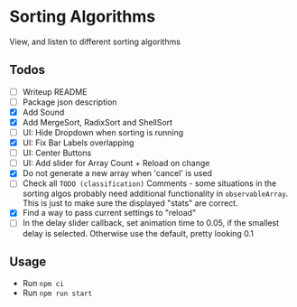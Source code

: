 # Sorting Algorithms
View, and listen to different sorting algorithms

## Todos
- [ ] Writeup README
- [ ] Package json description
- [x] Add Sound
- [x] Add MergeSort, RadixSort and ShellSort
- [ ] UI: Hide Dropdown when sorting is running
- [x] UI: Fix Bar Labels overlapping
- [ ] UI: Center Buttons
- [ ] UI: Add slider for Array Count + Reload on change
- [x] Do not generate a new array when 'cancel' is used
- [ ] Check all `TODO (classification)` Comments - some situations in the sorting algos probably need additional functionality in `observableArray`. This is just to make sure the displayed "stats" are correct.
- [x] Find a way to pass current settings to "reload"
- [ ] In the delay slider callback, set animation time to 0.05, if the smallest delay is selected. Otherwise use the default, pretty looking 0.1

## Usage
- Run `npm ci`
- Run `npm run start`


